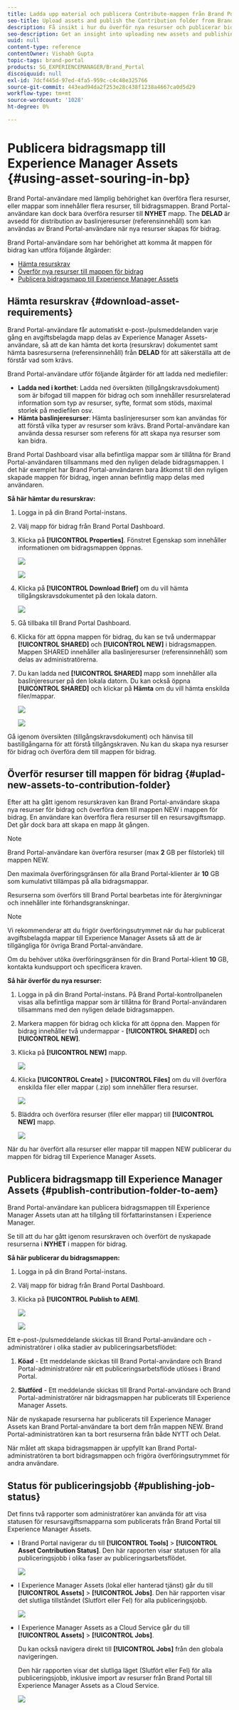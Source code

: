 ```yaml
---
title: Ladda upp material och publicera Contribute-mappen från Brand Portal till Experience Manager Assets
seo-title: Upload assets and publish the Contribution folder from Brand Portal to Experience Manager Assets
description: Få insikt i hur du överför nya resurser och publicerar bidragsmappen från Brand Portal till Experience Manager Assets.
seo-description: Get an insight into uploading new assets and publishing the contribution folder from Brand Portal to Experience Manager Assets.
uuid: null
content-type: reference
contentOwner: Vishabh Gupta
topic-tags: brand-portal
products: SG_EXPERIENCEMANAGER/Brand_Portal
discoiquuid: null
exl-id: 7dcf445d-97ed-4fa5-959c-c4c48e325766
source-git-commit: 443ead94da2f253e28c438f1238a4667ca0d5d29
workflow-type: tm+mt
source-wordcount: '1028'
ht-degree: 0%

---
```


# Publicera bidragsmapp till Experience Manager Assets {#using-asset-souring-in-bp}

Brand Portal-användare med lämplig behörighet kan överföra flera resurser, eller mappar som innehåller flera resurser, till bidragsmappen. Brand Portal-användare kan dock bara överföra resurser till **NYHET** mapp. The **DELAD** är avsedd för distribution av baslinjeresurser (referensinnehåll) som kan användas av Brand Portal-användare när nya resurser skapas för bidrag.

Brand Portal-användare som har behörighet att komma åt mappen för bidrag kan utföra följande åtgärder:

* [Hämta resurskrav](#download-asset-requirements)
* [Överför nya resurser till mappen för bidrag](#uplad-new-assets-to-contribution-folder)
* [Publicera bidragsmapp till Experience Manager Assets](#publish-contribution-folder-to-aem)

## Hämta resurskrav {#download-asset-requirements}

Brand Portal-användare får automatiskt e-post-/pulsmeddelanden varje gång en avgiftsbelagda mapp delas av Experience Manager Assets-användare, så att de kan hämta det korta (resurskrav) dokumentet samt hämta basresurserna (referensinnehåll) från **DELAD** för att säkerställa att de förstår vad som krävs.

Brand Portal-användare utför följande åtgärder för att ladda ned mediefiler:

* **Ladda ned i korthet**: Ladda ned översikten (tillgångskravsdokument) som är bifogad till mappen för bidrag och som innehåller resursrelaterad information som typ av resurser, syfte, format som stöds, maximal storlek på mediefilen osv.
* **Hämta baslinjeresurser**: Hämta baslinjeresurser som kan användas för att förstå vilka typer av resurser som krävs. Brand Portal-användare kan använda dessa resurser som referens för att skapa nya resurser som kan bidra.

Brand Portal Dashboard visar alla befintliga mappar som är tillåtna för Brand Portal-användaren tillsammans med den nyligen delade bidragsmappen. I det här exemplet har Brand Portal-användaren bara åtkomst till den nyligen skapade mappen för bidrag, ingen annan befintlig mapp delas med användaren.

**Så här hämtar du resurskrav:**

1. Logga in på din Brand Portal-instans.
1. Välj mapp för bidrag från Brand Portal Dashboard.
1. Klicka på **[!UICONTROL Properties]**. Fönstret Egenskap som innehåller informationen om bidragsmappen öppnas.

   ![](assets/properties.png)

   ![](assets/download-asset-requirement2.png)

1. Klicka på **[!UICONTROL Download Brief]** om du vill hämta tillgångskravsdokumentet på den lokala datorn.

   ![](assets/download.png)

1. Gå tillbaka till Brand Portal Dashboard.
1. Klicka för att öppna mappen för bidrag, du kan se två undermappar **[!UICONTROL SHARED]** och **[!UICONTROL NEW]** i bidragsmappen. Mappen SHARED innehåller alla baslinjeresurser (referensinnehåll) som delas av administratörerna.
1. Du kan ladda ned **[!UICONTROL SHARED]** mapp som innehåller alla baslinjeresurser på den lokala datorn.
Du kan också öppna **[!UICONTROL SHARED]** och klickar på **Hämta** om du vill hämta enskilda filer/mappar.

   ![](assets/download.png)

   ![](assets/download-asset-requirement5.png)

Gå igenom översikten (tillgångskravsdokument) och hänvisa till bastillgångarna för att förstå tillgångskraven. Nu kan du skapa nya resurser för bidrag och överföra dem till mappen för bidrag.


## Överför resurser till mappen för bidrag {#uplad-new-assets-to-contribution-folder}

Efter att ha gått igenom resurskraven kan Brand Portal-användare skapa nya resurser för bidrag och överföra dem till mappen NEW i mappen för bidrag. En användare kan överföra flera resurser till en resursavgiftsmapp. Det går dock bara att skapa en mapp åt gången.

>[!NOTE]
>
>Brand Portal-användare kan överföra resurser (max **2** GB per filstorlek) till mappen NEW.
>
>Den maximala överföringsgränsen för alla Brand Portal-klienter är **10** GB som kumulativt tillämpas på alla bidragsmappar.
>
>Resurserna som överförs till Brand Portal bearbetas inte för återgivningar och innehåller inte förhandsgranskningar.

>[!NOTE]
>
>Vi rekommenderar att du frigör överföringsutrymmet när du har publicerat avgiftsbelagda mappar till Experience Manager Assets så att de är tillgängliga för övriga Brand Portal-användare.
>
>Om du behöver utöka överföringsgränsen för din Brand Portal-klient **10** GB, kontakta kundsupport och specificera kraven.


**Så här överför du nya resurser:**

1. Logga in på din Brand Portal-instans.
På Brand Portal-kontrollpanelen visas alla befintliga mappar som är tillåtna för Brand Portal-användaren tillsammans med den nyligen delade bidragsmappen.

1. Markera mappen för bidrag och klicka för att öppna den. Mappen för bidrag innehåller två undermappar - **[!UICONTROL SHARED]** och **[!UICONTROL NEW]**.

1. Klicka på **[!UICONTROL NEW]** mapp.

   ![](assets/upload-new-assets4.png)

1. Klicka **[!UICONTROL Create]** > **[!UICONTROL Files]** om du vill överföra enskilda filer eller mappar (.zip) som innehåller flera resurser.

   ![](assets/upload-new-assets5.png)

1. Bläddra och överföra resurser (filer eller mappar) till **[!UICONTROL NEW]** mapp.

   ![](assets/upload-asset4.png)

När du har överfört alla resurser eller mappar till mappen NEW publicerar du mappen för bidrag till Experience Manager Assets.


## Publicera bidragsmapp till Experience Manager Assets {#publish-contribution-folder-to-aem}

Brand Portal-användare kan publicera bidragsmappen till Experience Manager Assets utan att ha tillgång till författarinstansen i Experience Manager.

Se till att du har gått igenom resurskraven och överfört de nyskapade resurserna i **NYHET** i mappen för bidrag.

**Så här publicerar du bidragsmappen:**

1. Logga in på din Brand Portal-instans.

1. Välj mapp för bidrag från Brand Portal Dashboard.
1. Klicka på **[!UICONTROL Publish to AEM]**.

   ![](assets/export.png)

   ![](assets/publish-contribution-folder-to-aem1.png)

Ett e-post-/pulsmeddelande skickas till Brand Portal-användare och -administratörer i olika stadier av publiceringsarbetsflödet:

1. **Köad** - Ett meddelande skickas till Brand Portal-användare och Brand Portal-administratörer när ett publiceringsarbetsflöde utlöses i Brand Portal.

1. **Slutförd** - Ett meddelande skickas till Brand Portal-användare och Brand Portal-administratörer när bidragsmappen har publicerats till Experience Manager Assets.

När de nyskapade resurserna har publicerats till Experience Manager Assets kan Brand Portal-användare ta bort dem från mappen NEW. Brand Portal-administratören kan ta bort resurserna från både NYTT och Delat.

När målet att skapa bidragsmappen är uppfyllt kan Brand Portal-administratören ta bort bidragsmappen och frigöra överföringsutrymmet för andra användare.

## Status för publiceringsjobb {#publishing-job-status}

Det finns två rapporter som administratörer kan använda för att visa statusen för resursavgiftsmapparna som publicerats från Brand Portal till Experience Manager Assets.

* I Brand Portal navigerar du till **[!UICONTROL Tools]** > **[!UICONTROL Asset Contribution Status]**. Den här rapporten visar statusen för alla publiceringsjobb i olika faser av publiceringsarbetsflödet.

   ![](assets/contribution-folder-status.png)

* I Experience Manager Assets (lokal eller hanterad tjänst) går du till **[!UICONTROL Assets]** > **[!UICONTROL Jobs]**. Den här rapporten visar det slutliga tillståndet (Slutfört eller Fel) för alla publiceringsjobb.

   ![](assets/publishing-status.png)

* I Experience Manager Assets as a Cloud Service går du till **[!UICONTROL Assets]** > **[!UICONTROL Jobs]**.

   Du kan också navigera direkt till **[!UICONTROL Jobs]** från den globala navigeringen.

   Den här rapporten visar det slutliga läget (Slutfört eller Fel) för alla publiceringsjobb, inklusive import av resurser från Brand Portal till Experience Manager Assets as a Cloud Service.

   ![](assets/cloud-service-job-status.png)

<!--
>[!NOTE]
>
>Currently, no report is generated in AEM Assets as a Cloud Service for the Asset Sourcing workflow. 
-->
